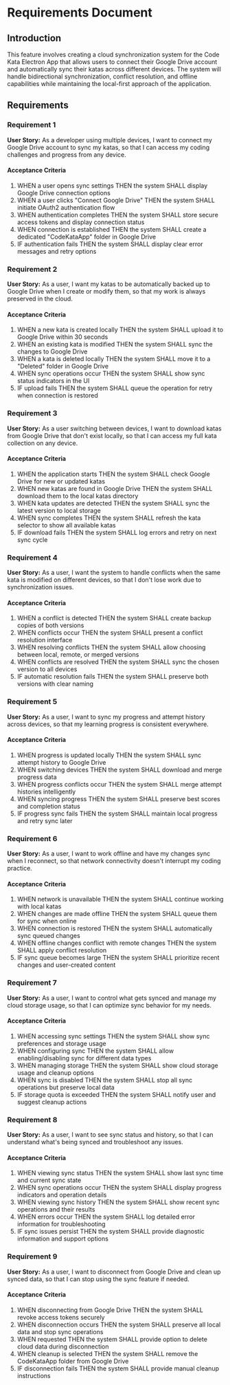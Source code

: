 # Requirements Document

## Introduction

This feature involves creating a cloud synchronization system for the Code Kata Electron App that allows users to connect their Google Drive account and automatically sync their katas across different devices. The system will handle bidirectional synchronization, conflict resolution, and offline capabilities while maintaining the local-first approach of the application.

## Requirements

### Requirement 1

**User Story:** As a developer using multiple devices, I want to connect my Google Drive account to sync my katas, so that I can access my coding challenges and progress from any device.

#### Acceptance Criteria

1. WHEN a user opens sync settings THEN the system SHALL display Google Drive connection options
2. WHEN a user clicks "Connect Google Drive" THEN the system SHALL initiate OAuth2 authentication flow
3. WHEN authentication completes THEN the system SHALL store secure access tokens and display connection status
4. WHEN connection is established THEN the system SHALL create a dedicated "CodeKataApp" folder in Google Drive
5. IF authentication fails THEN the system SHALL display clear error messages and retry options

### Requirement 2

**User Story:** As a user, I want my katas to be automatically backed up to Google Drive when I create or modify them, so that my work is always preserved in the cloud.

#### Acceptance Criteria

1. WHEN a new kata is created locally THEN the system SHALL upload it to Google Drive within 30 seconds
2. WHEN an existing kata is modified THEN the system SHALL sync the changes to Google Drive
3. WHEN a kata is deleted locally THEN the system SHALL move it to a "Deleted" folder in Google Drive
4. WHEN sync operations occur THEN the system SHALL show sync status indicators in the UI
5. IF upload fails THEN the system SHALL queue the operation for retry when connection is restored

### Requirement 3

**User Story:** As a user switching between devices, I want to download katas from Google Drive that don't exist locally, so that I can access my full kata collection on any device.

#### Acceptance Criteria

1. WHEN the application starts THEN the system SHALL check Google Drive for new or updated katas
2. WHEN new katas are found in Google Drive THEN the system SHALL download them to the local katas directory
3. WHEN kata updates are detected THEN the system SHALL sync the latest version to local storage
4. WHEN sync completes THEN the system SHALL refresh the kata selector to show all available katas
5. IF download fails THEN the system SHALL log errors and retry on next sync cycle

### Requirement 4

**User Story:** As a user, I want the system to handle conflicts when the same kata is modified on different devices, so that I don't lose work due to synchronization issues.

#### Acceptance Criteria

1. WHEN a conflict is detected THEN the system SHALL create backup copies of both versions
2. WHEN conflicts occur THEN the system SHALL present a conflict resolution interface
3. WHEN resolving conflicts THEN the system SHALL allow choosing between local, remote, or merged versions
4. WHEN conflicts are resolved THEN the system SHALL sync the chosen version to all devices
5. IF automatic resolution fails THEN the system SHALL preserve both versions with clear naming

### Requirement 5

**User Story:** As a user, I want to sync my progress and attempt history across devices, so that my learning progress is consistent everywhere.

#### Acceptance Criteria

1. WHEN progress is updated locally THEN the system SHALL sync attempt history to Google Drive
2. WHEN switching devices THEN the system SHALL download and merge progress data
3. WHEN progress conflicts occur THEN the system SHALL merge attempt histories intelligently
4. WHEN syncing progress THEN the system SHALL preserve best scores and completion status
5. IF progress sync fails THEN the system SHALL maintain local progress and retry sync later

### Requirement 6

**User Story:** As a user, I want to work offline and have my changes sync when I reconnect, so that network connectivity doesn't interrupt my coding practice.

#### Acceptance Criteria

1. WHEN network is unavailable THEN the system SHALL continue working with local katas
2. WHEN changes are made offline THEN the system SHALL queue them for sync when online
3. WHEN connection is restored THEN the system SHALL automatically sync queued changes
4. WHEN offline changes conflict with remote changes THEN the system SHALL apply conflict resolution
5. IF sync queue becomes large THEN the system SHALL prioritize recent changes and user-created content

### Requirement 7

**User Story:** As a user, I want to control what gets synced and manage my cloud storage usage, so that I can optimize sync behavior for my needs.

#### Acceptance Criteria

1. WHEN accessing sync settings THEN the system SHALL show sync preferences and storage usage
2. WHEN configuring sync THEN the system SHALL allow enabling/disabling sync for different data types
3. WHEN managing storage THEN the system SHALL show cloud storage usage and cleanup options
4. WHEN sync is disabled THEN the system SHALL stop all sync operations but preserve local data
5. IF storage quota is exceeded THEN the system SHALL notify user and suggest cleanup actions

### Requirement 8

**User Story:** As a user, I want to see sync status and history, so that I can understand what's being synced and troubleshoot any issues.

#### Acceptance Criteria

1. WHEN viewing sync status THEN the system SHALL show last sync time and current sync state
2. WHEN sync operations occur THEN the system SHALL display progress indicators and operation details
3. WHEN viewing sync history THEN the system SHALL show recent sync operations and their results
4. WHEN errors occur THEN the system SHALL log detailed error information for troubleshooting
5. IF sync issues persist THEN the system SHALL provide diagnostic information and support options

### Requirement 9

**User Story:** As a user, I want to disconnect from Google Drive and clean up synced data, so that I can stop using the sync feature if needed.

#### Acceptance Criteria

1. WHEN disconnecting from Google Drive THEN the system SHALL revoke access tokens securely
2. WHEN disconnection occurs THEN the system SHALL preserve all local data and stop sync operations
3. WHEN requested THEN the system SHALL provide option to delete cloud data during disconnection
4. WHEN cleanup is selected THEN the system SHALL remove the CodeKataApp folder from Google Drive
5. IF disconnection fails THEN the system SHALL provide manual cleanup instructions